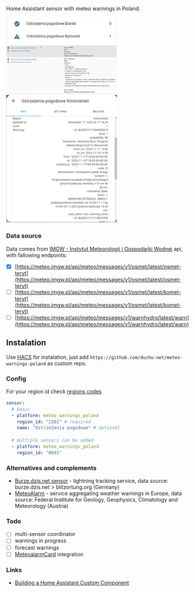 Home Assistant sensor with meteo warnings in Poland.

[<img src="https://raw.githubusercontent.com/duchu-net/meteo-warnings-poland/main/mwp-dashboard.jpg" width="300" />](https://raw.githubusercontent.com/duchu-net/meteo-warnings-poland/main/mwp-dashboard.jpg)
[<img src="https://raw.githubusercontent.com/duchu-net/meteo-warnings-poland/main/mwp-states.jpg" width="300" />](https://raw.githubusercontent.com/duchu-net/meteo-warnings-poland/main/mwp-states.jpg)
[<img src="https://raw.githubusercontent.com/duchu-net/meteo-warnings-poland/main/mwp-attr.jpg" width="300" />](https://raw.githubusercontent.com/duchu-net/meteo-warnings-poland/main/mwp-attr.jpg)

### Data source

Data comes from [IMGW - Instytut Meteorologii i Gospodarki Wodnej](https://meteo.imgw.pl/dyn/) api, with fallowing endpoints:

- [x] [https://meteo.imgw.pl/api/meteo/messages/v1/osmet/latest/osmet-teryt](https://meteo.imgw.pl/api/meteo/messages/v1/osmet/latest/osmet-teryt)
- [ ] [https://meteo.imgw.pl/api/meteo/messages/v1/osmet/latest/komet-teryt](https://meteo.imgw.pl/api/meteo/messages/v1/osmet/latest/komet-teryt)
- [ ] [https://meteo.imgw.pl/api/meteo/messages/v1/warnhydro/latest/warn](https://meteo.imgw.pl/api/meteo/messages/v1/warnhydro/latest/warn)

## Instalation

Use [HACS](https://github.com/hacs/integration) for instalation, just add `https://github.com/duchu-net/meteo-warnings-poland` as custom repo.

### Config

For your region id check [regions codes](https://raw.githubusercontent.com/duchu-net/meteo-warnings-poland/main/custom_components/meteo_warnings_poland/const.py)

```yaml
sensor:
  # basic
  - platform: meteo_warnings_poland
    region_id: "2201" # required
    name: "Ostrzeżenia pogodowe" # optional

  # multiple sensors can be added
  - platform: meteo_warnings_poland
    region_id: "0601"
```

### Alternatives and complements
- [Burze.dzis.net sensor](https://github.com/PiotrMachowski/Home-Assistant-custom-components-Burze.dzis.net) - lightning tracking service, data source: burze.dzis.net > blitzortung.org (Germany)
- [MeteoAlarm](https://www.home-assistant.io/integrations/meteoalarm/) - service aggregating weather warnings in Europe, data source: Federal Institute for Geology, Geophysics, Climatology and Meteorology (Austria)

### Todo

- [ ] multi-sensor coordinator
- [ ] warnings in progress
- [ ] forecast warnings
- [ ] [MeteoalarmCard](https://github.com/MrBartusek/MeteoalarmCard/tree/master) integration

### Links

- [Building a Home Assistant Custom Component](https://aarongodfrey.dev/home%20automation/building_a_home_assistant_custom_component_part_1/)

